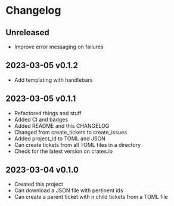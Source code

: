 # Changelog

## Unreleased

- Improve error messaging on failures

## 2023-03-05 v0.1.2

- Add templating with handlebars

## 2023-03-05 v0.1.1

- Refactored things and stuff
- Added CI and badges
- Added README and this CHANGELOG
- Changed from create_tickets to create_issues
- Added project_id to TOML and JSON
- Can create tickets from all TOML files in a directory
- Check for the latest version on crates.io

## 2023-03-04 v0.1.0

- Created this project
- Can download a JSON file with pertinent ids
- Can create a parent ticket with n child tickets from a TOML file

